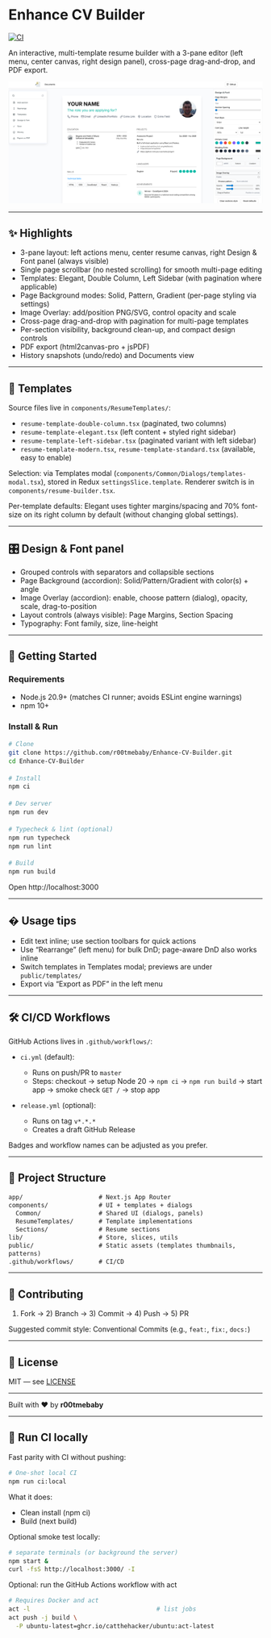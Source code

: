 # Enhance CV Builder

[![CI](https://github.com/r00tmebaby/Enhance-CV-Builder/actions/workflows/ci.yml/badge.svg)](https://github.com/r00tmebaby/Enhance-CV-Builder/actions/workflows/ci.yml)

An interactive, multi-template resume builder with a 3-pane editor (left menu, center canvas, right design panel), cross-page drag-and-drop, and PDF export.

<img src="preview.png" />

---

## ✨ Highlights

- 3-pane layout: left actions menu, center resume canvas, right Design & Font panel (always visible)
- Single page scrollbar (no nested scrolling) for smooth multi-page editing
- Templates: Elegant, Double Column, Left Sidebar (with pagination where applicable)
- Page Background modes: Solid, Pattern, Gradient (per-page styling via settings)
- Image Overlay: add/position PNG/SVG, control opacity and scale
- Cross-page drag-and-drop with pagination for multi-page templates
- Per-section visibility, background clean-up, and compact design controls
- PDF export (html2canvas-pro + jsPDF)
- History snapshots (undo/redo) and Documents view

---

## 🧩 Templates

Source files live in `components/ResumeTemplates/`:

- `resume-template-double-column.tsx` (paginated, two columns)
- `resume-template-elegant.tsx` (left content + styled right sidebar)
- `resume-template-left-sidebar.tsx` (paginated variant with left sidebar)
- `resume-template-modern.tsx`, `resume-template-standard.tsx` (available, easy to enable)

Selection: via Templates modal (`components/Common/Dialogs/templates-modal.tsx`), stored in Redux `settingsSlice.template`. Renderer switch is in `components/resume-builder.tsx`.

Per-template defaults: Elegant uses tighter margins/spacing and 70% font-size on its right column by default (without changing global settings).

---

## 🎛 Design & Font panel

- Grouped controls with separators and collapsible sections
- Page Background (accordion): Solid/Pattern/Gradient with color(s) + angle
- Image Overlay (accordion): enable, choose pattern (dialog), opacity, scale, drag-to-position
- Layout controls (always visible): Page Margins, Section Spacing
- Typography: Font family, size, line-height

---

## 🚀 Getting Started

### Requirements

- Node.js 20.9+ (matches CI runner; avoids ESLint engine warnings)
- npm 10+

### Install & Run

```bash
# Clone
git clone https://github.com/r00tmebaby/Enhance-CV-Builder.git
cd Enhance-CV-Builder

# Install
npm ci

# Dev server
npm run dev

# Typecheck & lint (optional)
npm run typecheck
npm run lint

# Build
npm run build
```

Open http://localhost:3000

---

## � Usage tips

- Edit text inline; use section toolbars for quick actions
- Use “Rearrange” (left menu) for bulk DnD; page-aware DnD also works inline
- Switch templates in Templates modal; previews are under `public/templates/`
- Export via “Export as PDF” in the left menu

---

## 🛠️ CI/CD Workflows

GitHub Actions lives in `.github/workflows/`:

- `ci.yml` (default):
  - Runs on push/PR to `master`
  - Steps: checkout → setup Node 20 → `npm ci` → `npm run build` → start app → smoke check `GET /` → stop app

- `release.yml` (optional):
  - Runs on tag `v*.*.*`
  - Creates a draft GitHub Release

Badges and workflow names can be adjusted as you prefer.

---

## 📁 Project Structure

```
app/                     # Next.js App Router
components/              # UI + templates + dialogs
  Common/                # Shared UI (dialogs, panels)
  ResumeTemplates/       # Template implementations
  Sections/              # Resume sections
lib/                     # Store, slices, utils
public/                  # Static assets (templates thumbnails, patterns)
.github/workflows/       # CI/CD
```

---

## 🤝 Contributing

1) Fork → 2) Branch → 3) Commit → 4) Push → 5) PR

Suggested commit style: Conventional Commits (e.g., `feat:`, `fix:`, `docs:`)

---

## 📄 License

MIT — see [LICENSE](./LICENSE)

---

Built with ❤️ by **r00tmebaby**

---

## 🧪 Run CI locally

Fast parity with CI without pushing:

```bash
# One-shot local CI
npm run ci:local
```

What it does:
- Clean install (npm ci)
- Build (next build)

Optional smoke test locally:

```bash
# separate terminals (or background the server)
npm start &
curl -fsS http://localhost:3000/ -I
```

Optional: run the GitHub Actions workflow with act

```bash
# Requires Docker and act
act -l                                   # list jobs
act push -j build \
  -P ubuntu-latest=ghcr.io/catthehacker/ubuntu:act-latest
```
